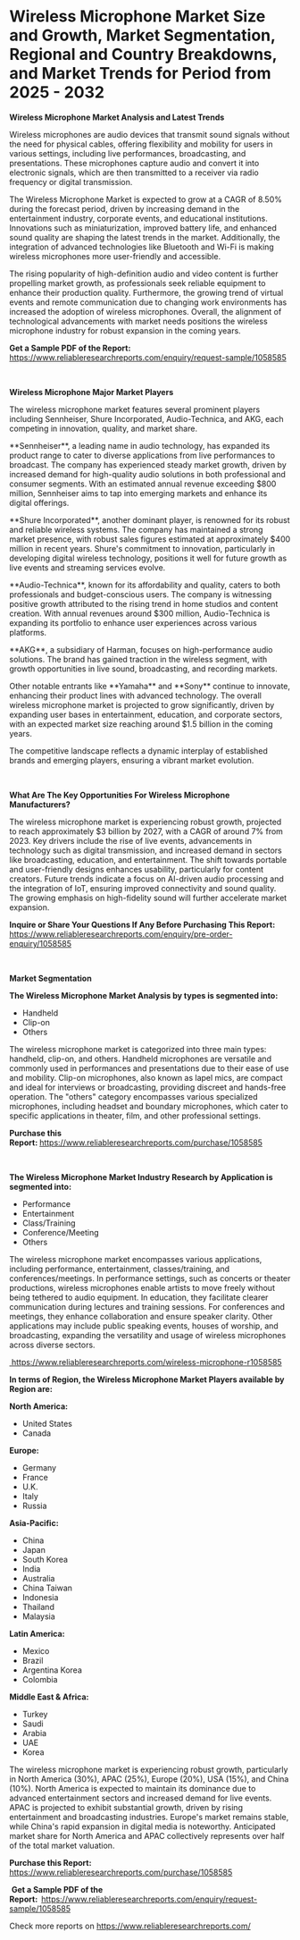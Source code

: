 <p><h1>Wireless Microphone Market Size and Growth, Market Segmentation, Regional and Country Breakdowns, and Market Trends for Period from 2025 -  2032</h1></p><p><strong>Wireless Microphone Market Analysis and Latest Trends</strong></p>
<p><p>Wireless microphones are audio devices that transmit sound signals without the need for physical cables, offering flexibility and mobility for users in various settings, including live performances, broadcasting, and presentations. These microphones capture audio and convert it into electronic signals, which are then transmitted to a receiver via radio frequency or digital transmission.</p><p>The Wireless Microphone Market is expected to grow at a CAGR of 8.50% during the forecast period, driven by increasing demand in the entertainment industry, corporate events, and educational institutions. Innovations such as miniaturization, improved battery life, and enhanced sound quality are shaping the latest trends in the market. Additionally, the integration of advanced technologies like Bluetooth and Wi-Fi is making wireless microphones more user-friendly and accessible. </p><p>The rising popularity of high-definition audio and video content is further propelling market growth, as professionals seek reliable equipment to enhance their production quality. Furthermore, the growing trend of virtual events and remote communication due to changing work environments has increased the adoption of wireless microphones. Overall, the alignment of technological advancements with market needs positions the wireless microphone industry for robust expansion in the coming years.</p></p>
<p><strong>Get a Sample PDF of the Report:&nbsp;</strong> <a href="https://www.reliableresearchreports.com/enquiry/request-sample/1058585?utm_campaign=3108&utm_medium=2&utm_source=Github&utm_content=ia&utm_term=06042025&utm_id=wireless-microphone">https://www.reliableresearchreports.com/enquiry/request-sample/1058585</a></p>
<p>&nbsp;</p>
<p><strong>Wireless Microphone Major Market Players</strong></p>
<p><p>The wireless microphone market features several prominent players including Sennheiser, Shure Incorporated, Audio-Technica, and AKG, each competing in innovation, quality, and market share. </p><p>**Sennheiser**, a leading name in audio technology, has expanded its product range to cater to diverse applications from live performances to broadcast. The company has experienced steady market growth, driven by increased demand for high-quality audio solutions in both professional and consumer segments. With an estimated annual revenue exceeding $800 million, Sennheiser aims to tap into emerging markets and enhance its digital offerings.</p><p>**Shure Incorporated**, another dominant player, is renowned for its robust and reliable wireless systems. The company has maintained a strong market presence, with robust sales figures estimated at approximately $400 million in recent years. Shure's commitment to innovation, particularly in developing digital wireless technology, positions it well for future growth as live events and streaming services evolve.</p><p>**Audio-Technica**, known for its affordability and quality, caters to both professionals and budget-conscious users. The company is witnessing positive growth attributed to the rising trend in home studios and content creation. With annual revenues around $300 million, Audio-Technica is expanding its portfolio to enhance user experiences across various platforms.</p><p>**AKG**, a subsidiary of Harman, focuses on high-performance audio solutions. The brand has gained traction in the wireless segment, with growth opportunities in live sound, broadcasting, and recording markets. </p><p>Other notable entrants like **Yamaha** and **Sony** continue to innovate, enhancing their product lines with advanced technology. The overall wireless microphone market is projected to grow significantly, driven by expanding user bases in entertainment, education, and corporate sectors, with an expected market size reaching around $1.5 billion in the coming years. </p><p>The competitive landscape reflects a dynamic interplay of established brands and emerging players, ensuring a vibrant market evolution.</p></p>
<p>&nbsp;</p>
<p><strong>What Are The Key Opportunities For Wireless Microphone Manufacturers?</strong></p>
<p><p>The wireless microphone market is experiencing robust growth, projected to reach approximately $3 billion by 2027, with a CAGR of around 7% from 2023. Key drivers include the rise of live events, advancements in technology such as digital transmission, and increased demand in sectors like broadcasting, education, and entertainment. The shift towards portable and user-friendly designs enhances usability, particularly for content creators. Future trends indicate a focus on AI-driven audio processing and the integration of IoT, ensuring improved connectivity and sound quality. The growing emphasis on high-fidelity sound will further accelerate market expansion.</p></p>
<p><strong>Inquire or Share Your Questions If Any Before Purchasing This Report:</strong> <a href="https://www.reliableresearchreports.com/enquiry/pre-order-enquiry/1058585?utm_campaign=3108&utm_medium=2&utm_source=Github&utm_content=ia&utm_term=06042025&utm_id=wireless-microphone">https://www.reliableresearchreports.com/enquiry/pre-order-enquiry/1058585</a></p>
<p>&nbsp;</p>
<p><strong>Market Segmentation</strong></p>
<p><strong>The Wireless Microphone Market Analysis by types is segmented into:</strong></p>
<p><ul><li>Handheld</li><li>Clip-on</li><li>Others</li></ul></p>
<p><p>The wireless microphone market is categorized into three main types: handheld, clip-on, and others. Handheld microphones are versatile and commonly used in performances and presentations due to their ease of use and mobility. Clip-on microphones, also known as lapel mics, are compact and ideal for interviews or broadcasting, providing discreet and hands-free operation. The "others" category encompasses various specialized microphones, including headset and boundary microphones, which cater to specific applications in theater, film, and other professional settings.</p></p>
<p><strong>Purchase this Report:&nbsp;</strong><a href="https://www.reliableresearchreports.com/purchase/1058585?utm_campaign=3108&utm_medium=2&utm_source=Github&utm_content=ia&utm_term=06042025&utm_id=wireless-microphone">https://www.reliableresearchreports.com/purchase/1058585</a></p>
<p>&nbsp;</p>
<p><strong>The Wireless Microphone Market Industry Research by Application is segmented into:</strong></p>
<p><ul><li>Performance</li><li>Entertainment</li><li>Class/Training</li><li>Conference/Meeting</li><li>Others</li></ul></p>
<p><p>The wireless microphone market encompasses various applications, including performance, entertainment, classes/training, and conferences/meetings. In performance settings, such as concerts or theater productions, wireless microphones enable artists to move freely without being tethered to audio equipment. In education, they facilitate clearer communication during lectures and training sessions. For conferences and meetings, they enhance collaboration and ensure speaker clarity. Other applications may include public speaking events, houses of worship, and broadcasting, expanding the versatility and usage of wireless microphones across diverse sectors.</p></p>
<p><a href="https://www.reliableresearchreports.com/wireless-microphone-r1058585?utm_campaign=3108&utm_medium=2&utm_source=Github&utm_content=ia&utm_term=06042025&utm_id=wireless-microphone">&nbsp;https://www.reliableresearchreports.com/wireless-microphone-r1058585</a></p>
<p><strong>In terms of Region, the Wireless Microphone Market Players available by Region are:</strong></p>
<p>
    <p> <strong> North America: </strong>
        <ul>
            <li>United States</li>
            <li>Canada</li>
        </ul>
        </p> 
    <p> <strong> Europe: </strong>
        <ul>
            <li>Germany</li>
            <li>France</li>
            <li>U.K.</li>
            <li>Italy</li>
            <li>Russia</li>
        </ul>
        </p> 
    <p> <strong> Asia-Pacific: </strong>
        <ul>
            <li>China</li>
            <li>Japan</li>
            <li>South Korea</li>
            <li>India</li>
            <li>Australia</li>
            <li>China Taiwan</li>
            <li>Indonesia</li>
            <li>Thailand</li>
            <li>Malaysia</li>
        </ul>
        </p> 
    <p> <strong> Latin America: </strong>
        <ul>
            <li>Mexico</li>
            <li>Brazil</li>
            <li>Argentina Korea</li>
            <li>Colombia</li>
        </ul>
        </p> 
    <p> <strong> Middle East & Africa: </strong>
        <ul>
            <li>Turkey</li>
            <li>Saudi</li>
            <li>Arabia</li>
            <li>UAE</li>
            <li>Korea</li>
        </ul>
    </p>
    </p>
<p><p>The wireless microphone market is experiencing robust growth, particularly in North America (30%), APAC (25%), Europe (20%), USA (15%), and China (10%). North America is expected to maintain its dominance due to advanced entertainment sectors and increased demand for live events. APAC is projected to exhibit substantial growth, driven by rising entertainment and broadcasting industries. Europe's market remains stable, while China's rapid expansion in digital media is noteworthy. Anticipated market share for North America and APAC collectively represents over half of the total market valuation.</p></p>
<p><strong>Purchase this Report: </strong><a href="https://www.reliableresearchreports.com/purchase/1058585?utm_campaign=3108&utm_medium=2&utm_source=Github&utm_content=ia&utm_term=06042025&utm_id=wireless-microphone">https://www.reliableresearchreports.com/purchase/1058585</a></p>
<p>&nbsp;<strong>Get a Sample PDF of the Report:&nbsp;&nbsp;</strong><a href="https://www.reliableresearchreports.com/enquiry/request-sample/1058585?utm_campaign=3108&utm_medium=2&utm_source=Github&utm_content=ia&utm_term=06042025&utm_id=wireless-microphone">https://www.reliableresearchreports.com/enquiry/request-sample/1058585</a></p>
<p><strong></strong></p>
<p>Check more reports on <a href="https://www.reliableresearchreports.com/?utm_campaign=3108&utm_medium=2&utm_source=Github&utm_content=ia&utm_term=06042025&utm_id=wireless-microphone">https://www.reliableresearchreports.com/</a></p>